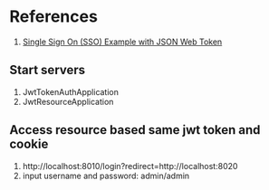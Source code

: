 # References

1. [Single Sign On (SSO) Example with JSON Web Token](https://github.com/hellokoding/hello-sso-jwt-auth)

## Start servers

1. JwtTokenAuthApplication
2. JwtResourceApplication

## Access resource based same jwt token and cookie

1. http://localhost:8010/login?redirect=http://localhost:8020
2. input username and password: admin/admin
